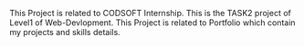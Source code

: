 This Project is related to CODSOFT Internship.
This is the TASK2 project of Level1 of Web-Devlopment.
This Project is related to Portfolio which contain my projects and skills details.
